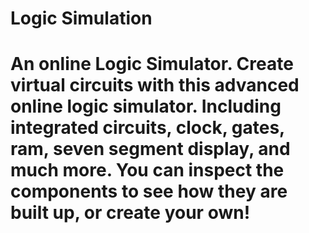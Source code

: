 # Logic Simulation

# An online Logic Simulator. Create virtual circuits with this advanced online logic simulator. Including integrated circuits, clock, gates, ram, seven segment display, and much more. You can inspect the components to see how they are built up, or create your own!
